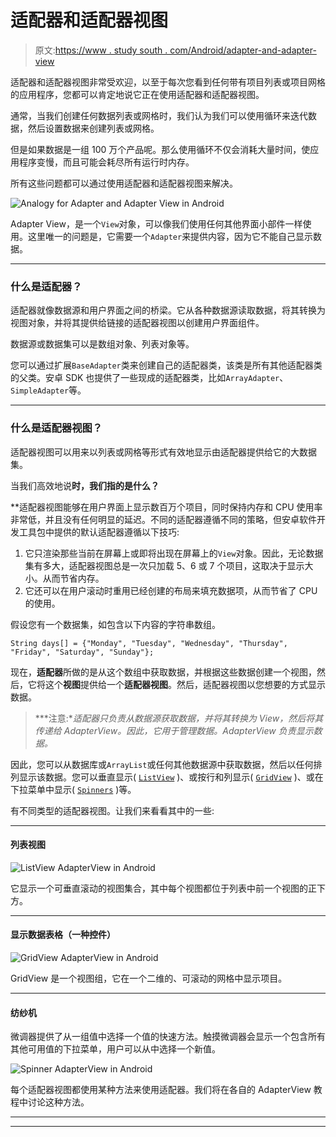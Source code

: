 # 适配器和适配器视图

> 原文:[https://www . study south . com/Android/adapter-and-adapter-view](https://www.studytonight.com/android/adapter-and-adapter-view)

适配器和适配器视图非常受欢迎，以至于每次您看到任何带有项目列表或项目网格的应用程序，您都可以肯定地说它正在使用适配器和适配器视图。

通常，当我们创建任何数据列表或网格时，我们认为我们可以使用循环来迭代数据，然后设置数据来创建列表或网格。

但是如果数据是一组 100 万个产品呢。那么使用循环不仅会消耗大量时间，使应用程序变慢，而且可能会耗尽所有运行时内存。

所有这些问题都可以通过使用适配器和适配器视图来解决。

![Analogy for Adapter and Adapter View in Android](../Images/62974f31afd825eadd9c3cb4b1fdcc88.png)

Adapter View，是一个`View`对象，可以像我们使用任何其他界面小部件一样使用。这里唯一的问题是，它需要一个`Adapter`来提供内容，因为它不能自己显示数据。

* * *

### 什么是适配器？

适配器就像数据源和用户界面之间的桥梁。它从各种数据源读取数据，将其转换为视图对象，并将其提供给链接的适配器视图以创建用户界面组件。

数据源或数据集可以是数组对象、列表对象等。

您可以通过扩展`BaseAdapter`类来创建自己的适配器类，该类是所有其他适配器类的父类。安卓 SDK 也提供了一些现成的适配器类，比如`ArrayAdapter`、`SimpleAdapter`等。

* * *

### 什么是适配器视图？

适配器视图可以用来以列表或网格等形式有效地显示由适配器提供给它的大数据集。

当我们高效地说**时，我们指的是什么？**

 **适配器视图能够在用户界面上显示数百万个项目，同时保持内存和 CPU 使用率非常低，并且没有任何明显的延迟。不同的适配器遵循不同的策略，但安卓软件开发工具包中提供的默认适配器遵循以下技巧:

1.  它只渲染那些当前在屏幕上或即将出现在屏幕上的`View`对象。因此，无论数据集有多大，适配器视图总是一次只加载 5、6 或 7 个项目，这取决于显示大小。从而节省内存。
2.  它还可以在用户滚动时重用已经创建的布局来填充数据项，从而节省了 CPU 的使用。

假设您有一个数据集，如包含以下内容的字符串数组。

```
String days[] = {"Monday", "Tuesday", "Wednesday", "Thursday", "Friday", "Saturday", "Sunday"};
```

现在，**适配器**所做的是从这个数组中获取数据，并根据这些数据创建一个视图，然后，它将这个**视图**提供给一个**适配器视图**。然后，适配器视图以您想要的方式显示数据。

> ***注意:**适配器只负责从数据源获取数据，并将其转换为 View，然后将其传递给 AdapterView。因此，它用于管理数据。AdapterView 负责显示数据。*

因此，您可以从数据库或`ArrayList`或任何其他数据源中获取数据，然后以任何排列显示该数据。您可以垂直显示( [`ListView`](android-listview) )、或按行和列显示( [`GridView`](android-gridview) )、或在下拉菜单中显示( [`Spinners`](spinner-in-android) )等。

有不同类型的适配器视图。让我们来看看其中的一些:

* * *

#### 列表视图

![ListView AdapterView in Android](../Images/ba66bd22405d01a953b36d64047cc340.png)

它显示一个可垂直滚动的视图集合，其中每个视图都位于列表中前一个视图的正下方。

* * *

#### 显示数据表格（一种控件）

![GridView AdapterView in Android](../Images/36844a2e0f95e9b3fda8328a96309337.png)

GridView 是一个视图组，它在一个二维的、可滚动的网格中显示项目。

* * *

#### 纺纱机

微调器提供了从一组值中选择一个值的快速方法。触摸微调器会显示一个包含所有其他可用值的下拉菜单，用户可以从中选择一个新值。

![Spinner AdapterView in Android](../Images/a1b67da11941827163158c6d8788db32.png)

每个适配器视图都使用某种方法来使用适配器。我们将在各自的 AdapterView 教程中讨论这种方法。

* * *

* * ***
